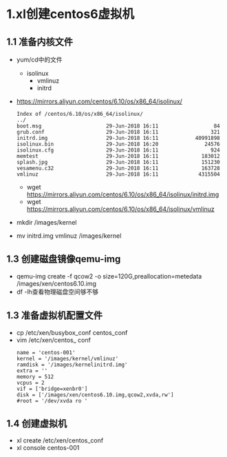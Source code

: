 
# 1.xl创建centos6虚拟机
## 1.1 准备内核文件
- yum/cd中的文件
  - isolinux
    - vmlinuz
    - initrd
    
- https://mirrors.aliyun.com/centos/6.10/os/x86_64/isolinux/
  ```
  Index of /centos/6.10/os/x86_64/isolinux/
  ../
  boot.msg                     29-Jun-2018 16:11                  84
  grub.conf                    29-Jun-2018 16:11                 321
  initrd.img                   29-Jun-2018 16:11            40991898
  isolinux.bin                 29-Jun-2018 16:20               24576
  isolinux.cfg                 29-Jun-2018 16:11                 924
  memtest                      29-Jun-2018 16:11              183012
  splash.jpg                   29-Jun-2018 16:11              151230
  vesamenu.c32                 29-Jun-2018 16:11              163728
  vmlinuz                      29-Jun-2018 16:11             4315504
  ```
  - wget https://mirrors.aliyun.com/centos/6.10/os/x86_64/isolinux/initrd.img 
  - wget https://mirrors.aliyun.com/centos/6.10/os/x86_64/isolinux/vmlinuz  
- mkdir /images/kernel
- mv initrd.img vmlinuz /images/kernel
## 1.3 创建磁盘镜像qemu-img
-  qemu-img create -f qcow2 -o size=120G,preallocation=metedata /images/xen/centos6.10.img
-  df -lh查看物理磁盘空间够不够

## 1.3 准备虚拟机配置文件
- cp /etc/xen/busybox_conf centos_conf
- vim /etc/xen/centos_ conf
  ```
  name = 'centos-001'
  kernel = '/images/kernel/vmlinuz'
  ramdisk = '/images/kernelinitrd.img'
  extra = ''
  memory = 512
  vcpus = 2
  vif = ['bridge=xenbr0']
  disk = ['/images/xen/centos6.10.img,qcow2,xvda,rw']
  #root = '/dev/xvda ro '
  ```
## 1.4 创建虚拟机
- xl create /etc/xen/centos_conf
- xl console centos-001
